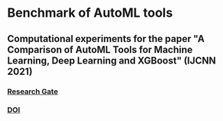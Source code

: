 # Benchmark of AutoML tools

## Computational experiments for the paper "A Comparison of AutoML Tools for Machine Learning, Deep Learning and XGBoost" (IJCNN 2021)

### [Research Gate](https://www.researchgate.net/publication/354721903_A_Comparison_of_AutoML_Tools_for_Machine_Learning_Deep_Learning_and_XGBoost)
### [DOI](http://dx.doi.org/10.1109/IJCNN52387.2021.9534091)
